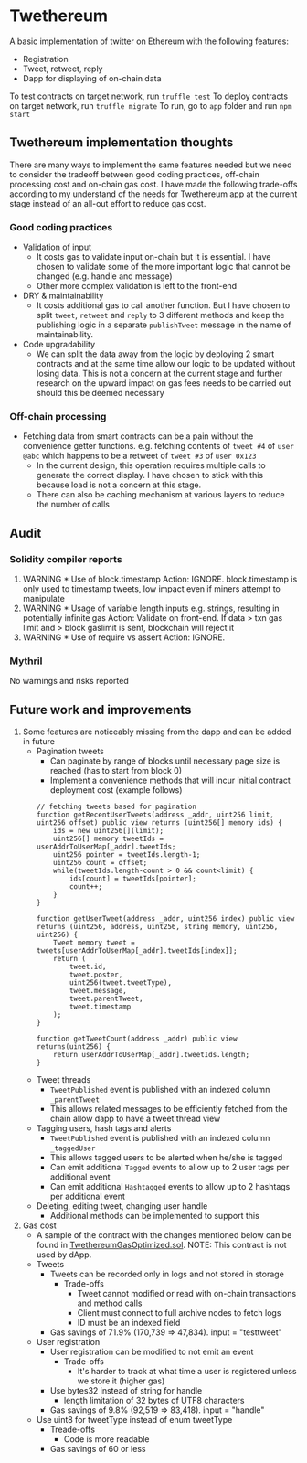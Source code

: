 # Twethereum
A basic implementation of twitter on Ethereum with the following features:
* Registration
* Tweet, retweet, reply
* Dapp for displaying of on-chain data

To test contracts on target network, run `truffle test`
To deploy contracts on target network, run `truffle migrate`
To run, go to `app` folder and run `npm start`

## Twethereum implementation thoughts
There are many ways to implement the same features needed but we need to consider the tradeoff between good coding practices, off-chain processing cost and on-chain gas cost.
I have made the following trade-offs according to my understand of the needs for Twethereum app at the current stage instead of an all-out effort to reduce gas cost.

### Good coding practices
* Validation of input
    * It costs gas to validate input on-chain but it is essential. I have chosen to validate some of the more important logic that cannot be changed (e.g. handle and message)
    * Other more complex validation is left to the front-end
* DRY & maintainability 
    * It costs additional gas to call another function. But I have chosen to split `tweet`, `retweet` and `reply` to 3 different methods and keep the publishing logic in a separate `publishTweet` message in the name of maintainability.
* Code upgradability
    * We can split the data away from the logic by deploying 2 smart contracts and at the same time allow our logic to be updated without losing data. This is not a concern at the current stage and further research on the upward impact on gas fees needs to be carried out should this be deemed necessary

### Off-chain processing
* Fetching data from smart contracts can be a pain without the convenience getter functions. e.g. fetching contents of `tweet #4` of `user @abc` which happens to be a retweet of `tweet #3` of `user 0x123`  
    * In the current design, this operation requires multiple calls to generate the correct display. I have chosen to stick with this because load is not a concern at this stage. 
    * There can also be caching mechanism at various layers to reduce the number of calls

## Audit
### Solidity compiler reports
1. WARNING * Use of block.timestamp
Action: IGNORE. block.timestamp is only used to timestamp tweets, low impact even if miners attempt to manipulate
2. WARNING * Usage of variable length inputs e.g. strings, resulting in potentially infinite gas
Action: Validate on front-end. If data > txn gas limit and > block gaslimit is sent, blockchain will reject it
3. WARNING * Use of require vs assert
Action: IGNORE.
### Mythril
No warnings and risks reported

## Future work and improvements
1. Some features are noticeably missing from the dapp and can be added in future 
    * Pagination tweets
        * Can paginate by range of blocks until necessary page size is reached (has to start from block 0)
        * Implement a convenience methods that will incur initial contract deployment cost (example follows)
        ```
        // fetching tweets based for pagination
        function getRecentUserTweets(address _addr, uint256 limit, uint256 offset) public view returns (uint256[] memory ids) {
            ids = new uint256[](limit);
            uint256[] memory tweetIds = userAddrToUserMap[_addr].tweetIds;
            uint256 pointer = tweetIds.length-1;
            uint256 count = offset;
            while(tweetIds.length-count > 0 && count<limit) {
                ids[count] = tweetIds[pointer];
                count++;
            }
        }

        function getUserTweet(address _addr, uint256 index) public view returns (uint256, address, uint256, string memory, uint256, uint256) {
            Tweet memory tweet = tweets[userAddrToUserMap[_addr].tweetIds[index]];
            return (
                tweet.id,
                tweet.poster,
                uint256(tweet.tweetType),
                tweet.message,
                tweet.parentTweet,
                tweet.timestamp
            );
        }

        function getTweetCount(address _addr) public view returns(uint256) {
            return userAddrToUserMap[_addr].tweetIds.length;
        }
        ```
    * Tweet threads
        * `TweetPublished` event is published with an indexed column `_parentTweet`
        * This allows related messages to be efficiently fetched from the chain allow dapp to have a tweet thread view
    * Tagging users, hash tags and alerts
        * `TweetPublished` event is published with an indexed column `_taggedUser`
        * This allows tagged users to be alerted when he/she is tagged
        * Can emit additional `Tagged` events to allow up to 2 user tags per additional event
        * Can emit additional `Hashtagged` events to allow up to 2 hashtags per additional event
    * Deleting, editing tweet, changing user handle
        * Additional methods can be implemented to support this
2. Gas cost
    * A sample of the contract with the changes mentioned below can be found in [TwethereumGasOptimized.sol](contracts/TwethereumGasOptimized.sol). NOTE: This contract is not used by dApp.
    * Tweets
        * Tweets can be recorded only in logs and not stored in storage
            * Trade-offs
                * Tweet cannot modified or read with on-chain transactions and method calls
                * Client must connect to full archive nodes to fetch logs
                * ID must be an indexed field
        * Gas savings of 71.9% (170,739 => 47,834). input = "testtweet"
    * User registration
        * User registration can be modified to not emit an event
            * Trade-offs
                * It's harder to track at what time a user is registered unless we store it (higher gas)
        * Use bytes32 instead of string for handle
            * length limitation of 32 bytes of UTF8 characters
        * Gas savings of 9.8% (92,519 => 83,418). input = "handle"
    * Use uint8 for tweetType instead of enum tweetType 
        * Treade-offs
            * Code is more readable 
        * Gas savings of 60 or less